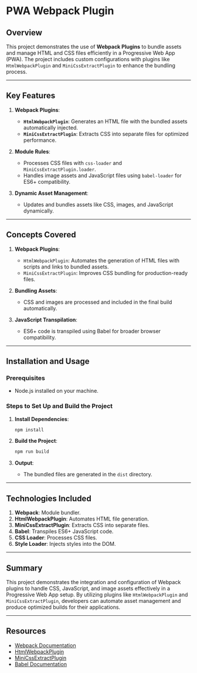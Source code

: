 # PWA Webpack Plugin

## Overview

This project demonstrates the use of **Webpack Plugins** to bundle assets and manage HTML and CSS files efficiently in a Progressive Web App (PWA). The project includes custom configurations with plugins like `HtmlWebpackPlugin` and `MiniCssExtractPlugin` to enhance the bundling process.

---

## Key Features

1. **Webpack Plugins**:

   - **`HtmlWebpackPlugin`**: Generates an HTML file with the bundled assets automatically injected.
   - **`MiniCssExtractPlugin`**: Extracts CSS into separate files for optimized performance.

2. **Module Rules**:

   - Processes CSS files with `css-loader` and `MiniCssExtractPlugin.loader`.
   - Handles image assets and JavaScript files using `babel-loader` for ES6+ compatibility.

3. **Dynamic Asset Management**:
   - Updates and bundles assets like CSS, images, and JavaScript dynamically.

---

## Concepts Covered

1. **Webpack Plugins**:

   - `HtmlWebpackPlugin`: Automates the generation of HTML files with scripts and links to bundled assets.
   - `MiniCssExtractPlugin`: Improves CSS bundling for production-ready files.

2. **Bundling Assets**:

   - CSS and images are processed and included in the final build automatically.

3. **JavaScript Transpilation**:
   - ES6+ code is transpiled using Babel for broader browser compatibility.

---

## Installation and Usage

### Prerequisites

- Node.js installed on your machine.

### Steps to Set Up and Build the Project

1. **Install Dependencies**:

   ```bash
   npm install
   ```

2. **Build the Project**:

   ```bash
   npm run build
   ```

3. **Output**:
   - The bundled files are generated in the `dist` directory.

---

## Technologies Included

1. **Webpack**: Module bundler.
2. **HtmlWebpackPlugin**: Automates HTML file generation.
3. **MiniCssExtractPlugin**: Extracts CSS into separate files.
4. **Babel**: Transpiles ES6+ JavaScript code.
5. **CSS Loader**: Processes CSS files.
6. **Style Loader**: Injects styles into the DOM.

---

## Summary

This project demonstrates the integration and configuration of Webpack plugins to handle CSS, JavaScript, and image assets effectively in a Progressive Web App setup. By utilizing plugins like `HtmlWebpackPlugin` and `MiniCssExtractPlugin`, developers can automate asset management and produce optimized builds for their applications.

---

## Resources

- [Webpack Documentation](https://webpack.js.org/)
- [HtmlWebpackPlugin](https://webpack.js.org/plugins/html-webpack-plugin/)
- [MiniCssExtractPlugin](https://webpack.js.org/plugins/mini-css-extract-plugin/)
- [Babel Documentation](https://babeljs.io/)

